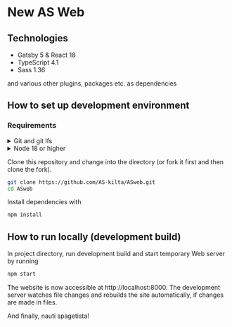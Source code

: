 # New AS Web

## Technologies

- Gatsby 5 & React 18
- TypeScript 4.1
- Sass 1.36

and various other plugins, packages etc. as dependencies

## How to set up development environment

### Requirements
<details>
<summary>Git and git lfs</summary>

Download and install git from https://git-scm.com/ or with your preferred package manager. You might need to install lfs seperately.

Run `git lfs install` to enable git storing images and other large files separate from the git repository.

</details>

<details>
<summary>Node 18 or higher</summary>

**Windows**

Download installation package from https://nodejs.org and run it.

**Linux & macOS**

The easiest way to install and switch between node versions is to use nvm script (https://github.com/nvm-sh/nvm). Follow to installation instructions in README to install the tool and use it to install node.

</details>

Clone this repository and change into the directory (or fork it first and then clone the fork). 

```sh
git clone https://github.com/AS-kilta/ASweb.git
cd ASweb
```

Install dependencies with

```sh
npm install
```

## How to run locally (development build)

In project directory, run development build and start temporary Web server by running

```sh
npm start
```

The website is now accessible at http://localhost:8000. The development server watches file changes and rebuilds the site automatically, if changes are made in files.

And finally, nauti spagetista!
